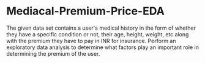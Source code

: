 # Mediacal-Premium-Price-EDA

The given data set contains a user's medical history in the form of whether they have a specific condition or not, their age, height, weight, etc along with the premium they have to pay in INR for insurance. Perform an exploratory data analysis to determine what factors play an important role in determining the premium of the user.

